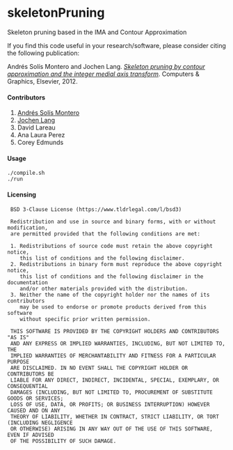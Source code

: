 # skeletonPruning
Skeleton pruning based in the IMA and Contour Approximation

If you find this code useful in your research/software, please consider citing the following publication:

Andrés Solís Montero and Jochen Lang. [_Skeleton pruning by contour approximation and the 
integer medial axis transform_](http://www.sciencedirect.com/science/article/pii/S0097849312000684). Computers & Graphics, Elsevier, 2012. 

#### Contributors

1. [Andrés Solís Montero](http://www.solism.ca)
2. [Jochen Lang](https://www.site.uottawa.ca/~jlang/)
3. David Lareau
4. Ana Laura Perez
5. Corey Edmunds

#### Usage
```
./compile.sh 
./run
```

#### Licensing

     BSD 3-Clause License (https://www.tldrlegal.com/l/bsd3)
     
     Redistribution and use in source and binary forms, with or without modification,
     are permitted provided that the following conditions are met:
     
     1. Redistributions of source code must retain the above copyright notice,
        this list of conditions and the following disclaimer.
     2. Redistributions in binary form must reproduce the above copyright notice,
        this list of conditions and the following disclaimer in the documentation
        and/or other materials provided with the distribution.
     3. Neither the name of the copyright holder nor the names of its contributors
        may be used to endorse or promote products derived from this software
        without specific prior written permission.
     
     THIS SOFTWARE IS PROVIDED BY THE COPYRIGHT HOLDERS AND CONTRIBUTORS "AS IS"
     AND ANY EXPRESS OR IMPLIED WARRANTIES, INCLUDING, BUT NOT LIMITED TO, THE
     IMPLIED WARRANTIES OF MERCHANTABILITY AND FITNESS FOR A PARTICULAR PURPOSE
     ARE DISCLAIMED. IN NO EVENT SHALL THE COPYRIGHT HOLDER OR CONTRIBUTORS BE
     LIABLE FOR ANY DIRECT, INDIRECT, INCIDENTAL, SPECIAL, EXEMPLARY, OR CONSEQUENTIAL
     DAMAGES (INCLUDING, BUT NOT LIMITED TO, PROCUREMENT OF SUBSTITUTE GOODS OR SERVICES;
     LOSS OF USE, DATA, OR PROFITS; OR BUSINESS INTERRUPTION) HOWEVER CAUSED AND ON ANY
     THEORY OF LIABILITY, WHETHER IN CONTRACT, STRICT LIABILITY, OR TORT (INCLUDING NEGLIGENCE
     OR OTHERWISE) ARISING IN ANY WAY OUT OF THE USE OF THIS SOFTWARE, EVEN IF ADVISED
     OF THE POSSIBILITY OF SUCH DAMAGE.
